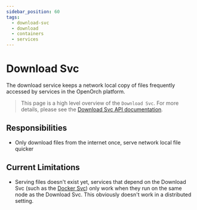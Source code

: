 ```yaml
---
sidebar_position: 60
tags:
  - download-svc
  - download
  - containers
  - services
---
```


# Download Svc

The download service keeps a network local copy of files frequently accessed by services in the OpenOrch platform.

> This page is a high level overview of the `Download Svc`. For more details, please see the [Download Svc API documentation](/docs/openorch/download).

## Responsibilities

- Only download files from the internet once, serve network local file quicker

## Current Limitations

- Serving files doesn't exist yet, services that depend on the Download Svc (such as the [Docker Svc](/docs/built-in-services/docker-svc)) only work when they run on the same node as the Download Svc. This obviously doesn't work in a distributed setting.
